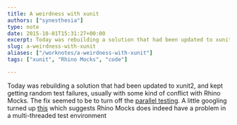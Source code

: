 ```yaml
---
title: A weirdness with xunit
authors: ["synesthesia"]
type: note
date: 2015-10-01T15:31:27+00:00
excerpt: Today was rebuilding a solution that had been updated to xunit2, and kept getting random test failures, usually with some kind of conflict with Rhino Mocks. The fix seemed to be to turn off the parallel testing.
slug: a-weirdness-with-xunit 
aliases: ["/worknotes/a-weirdness-with-xunit"]
tags: ["xunit", "Rhino Mocks", "code"]        

---
```

Today was rebuilding a solution that had been updated to xunit2, and kept getting random test failures, usually with some kind of conflict with Rhino Mocks. The fix seemed to be to turn off the [parallel testing][1]. A little googling turned up [this][1] which suggests Rhino Mocks does indeed have a problem in a multi-threaded test environment

 [1]: https://xunit.github.io/docs/running-tests-in-parallel.html
